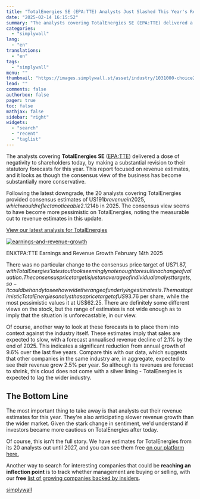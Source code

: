 ```yaml
---
title: "TotalEnergies SE (EPA:TTE) Analysts Just Slashed This Year's Revenue Estimates By 11%"
date: "2025-02-14 16:15:52"
summary: "The analysts covering TotalEnergies SE (EPA:TTE) delivered a dose of negativity to shareholders today, by making a substantial revision to their statutory forecasts for this year. This report focused on revenue estimates, and it looks as though the consensus view of the business has become substantially more conservative. Following the..."
categories:
  - "simplywall"
lang:
  - "en"
translations:
  - "en"
tags:
  - "simplywall"
menu: ""
thumbnail: "https://images.simplywall.st/asset/industry/1031000-choice2-main-header/1585186666598"
lead: ""
comments: false
authorbox: false
pager: true
toc: false
mathjax: false
sidebar: "right"
widgets:
  - "search"
  - "recent"
  - "taglist"
---
```


The analysts covering **TotalEnergies SE** ([EPA:TTE](https://simplywall.st/stocks/fr/energy/epa-tte/totalenergies-shares)) delivered a dose of negativity to shareholders today, by making a substantial revision to their statutory forecasts for this year. This report focused on revenue estimates, and it looks as though the consensus view of the business has become substantially more conservative.

Following the latest downgrade, the 20 analysts covering TotalEnergies provided consensus estimates of US$191b revenue in 2025, which would reflect a noticeable 2.1% decline on its sales over the past 12 months. Prior to the latest estimates, the analysts were forecasting revenues of US$214b in 2025. The consensus view seems to have become more pessimistic on TotalEnergies, noting the measurable cut to revenue estimates in this update.

 [View our latest analysis for TotalEnergies](https://simplywall.st/stocks/fr/energy/epa-tte/totalenergies-shares) 

[![earnings-and-revenue-growth](https://images.simplywall.st/asset/chart/326300-earnings-and-revenue-growth-1-dark/1739499329267)](https://simplywall.st/stocks/fr/energy/epa-tte/totalenergies-shares/future)

ENXTPA:TTE Earnings and Revenue Growth February 14th 2025

There was no particular change to the consensus price target of US$71.87, with TotalEnergies' latest outlook seemingly not enough to result in a change of valuation. The consensus price target is just an average of individual analyst targets, so - it could be handy to see how wide the range of underlying estimates is. The most optimistic TotalEnergies analyst has a price target of US$93.76 per share, while the most pessimistic values it at US$62.25. There are definitely some different views on the stock, but the range of estimates is not wide enough as to imply that the situation is unforecastable, in our view.

Of course, another way to look at these forecasts is to place them into context against the industry itself. These estimates imply that sales are expected to slow, with a forecast annualised revenue decline of 2.1% by the end of 2025. This indicates a significant reduction from annual growth of 9.6% over the last five years. Compare this with our data, which suggests that other companies in the same industry are, in aggregate, expected to see their revenue grow 2.5% per year. So although its revenues are forecast to shrink, this cloud does not come with a silver lining - TotalEnergies is expected to lag the wider industry.

The Bottom Line
---------------

The most important thing to take away is that analysts cut their revenue estimates for this year. They're also anticipating slower revenue growth than the wider market. Given the stark change in sentiment, we'd understand if investors became more cautious on TotalEnergies after today.

Of course, this isn't the full story. We have estimates for TotalEnergies from its 20 analysts out until 2027, and you can see them free [on our platform here.](https://simplywall.st/stocks/fr/energy/epa-tte/totalenergies-shares/past)

Another way to search for interesting companies that could be  **reaching an inflection point** is to track whether management are buying or selling, with our **free** [list of growing companies backed by insiders](https://simplywall.st/discover/investing-ideas/10228/fast-growing-stocks-with-high-insider-ownership).

[simplywall](https://simplywall.st/stocks/fr/energy/epa-tte/totalenergies-shares/news/totalenergies-se-epatte-analysts-just-slashed-this-years-rev)
